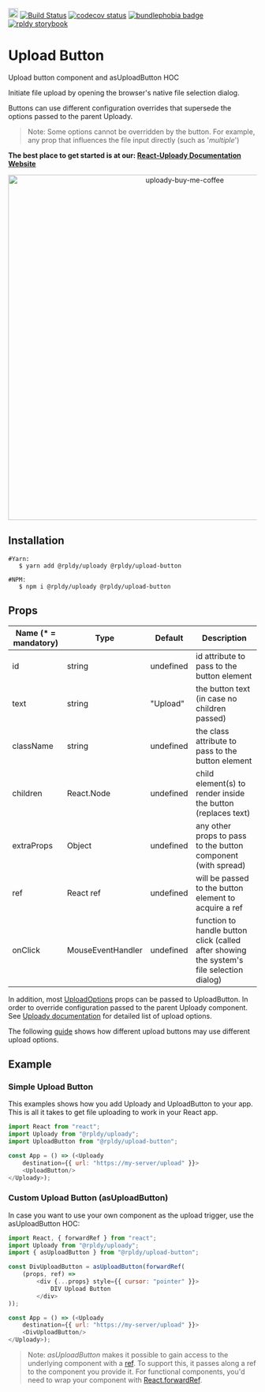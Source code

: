 <a href="https://badge.fury.io/js/%40rpldy%2Fupload-button">
    <img src="https://badge.fury.io/js/%40rpldy%2Fupload-button.svg" alt="npm version" height="20"></a>
<a href="https://github.com/rpldy/react-uploady/actions/workflows/pr.yml">
        <img src="https://github.com/rpldy/react-uploady/actions/workflows/pr.yml/badge.svg" alt="Build Status"/></a>
<a href="https://codecov.io/gh/rpldy/react-uploady">
    <img src="https://codecov.io/gh/rpldy/react-uploady/branch/master/graph/badge.svg" alt="codecov status"/></a> 
<a href="https://bundlephobia.com/result?p=@rpldy/upload-button">
    <img src="https://badgen.net/bundlephobia/minzip/@rpldy/upload-button" alt="bundlephobia badge"/></a>
<a href="https://react-uploady-storybook.netlify.com/?path=/story/upload-button--simple">
   <img src="https://cdn.jsdelivr.net/gh/storybookjs/brand@master/badge/badge-storybook.svg" alt="rpldy storybook"/></a> 

# Upload Button

Upload button component and asUploadButton HOC

Initiate file upload by opening the browser's native file selection dialog.

Buttons can use different configuration overrides that supersede the options passed to the parent Uploady. 

> Note: Some options cannot be overridden by the button. For example, any prop that influences the file input directly (such as '_multiple_')

**The best place to get started is at our: [React-Uploady Documentation Website](https://react-uploady.org)**

<p align="center">
    <a href="https://www.buymeacoffee.com/yoav"> 
        <img width="700" alt="uploady-buy-me-coffee" src="https://github.com/user-attachments/assets/3a22cd82-94f8-4b79-8b1b-c783be5ecb88">
    </a>
</p>

## Installation

```shell
#Yarn: 
   $ yarn add @rpldy/uploady @rpldy/upload-button 

#NPM:
   $ npm i @rpldy/uploady @rpldy/upload-button 
``` 

## Props

| Name (* = mandatory) | Type              | Default   | Description                                                                               |
|----------------------|-------------------|-----------|-------------------------------------------------------------------------------------------|
| id                   | string            | undefined | id attribute to pass to the button element                                                |
| text                 | string            | "Upload"  | the button text (in case no children passed)                                              |                                              
| className            | string            | undefined | the class attribute to pass to the button element                                         |
| children             | React.Node        | undefined | child element(s) to render inside the button (replaces text)                              |
| extraProps           | Object            | undefined | any other props to pass to the button component (with spread)                             |
| ref                  | React ref         | undefined | will be passed to the button element to acquire a ref                                     |
| onClick              | MouseEventHandler | undefined | function to handle button click (called after showing the system's file selection dialog) |

In addition, most [UploadOptions](https://react-uploady.org/docs/api/types/#uploadoptions) props can be passed to UploadButton.
In order to override configuration passed to the parent Uploady component. 
See [Uploady documentation](https://react-uploady.org/docs/api/#props) for detailed list of upload options.

The following [guide](https://react-uploady.org/docs/guides/DifferentConfiguration/) shows how different upload buttons may use different upload options.

## Example

### Simple Upload Button

This examples shows how you add Uploady and UploadButton to your app.
This is all it takes to get file uploading to work in your React app.

```javascript 
import React from "react";
import Uploady from "@rpldy/uploady";
import UploadButton from "@rpldy/upload-button";

const App = () => (<Uploady
    destination={{ url: "https://my-server/upload" }}>
    <UploadButton/>
</Uploady>);

```

### Custom Upload Button (asUploadButton)

In case you want to use your own component as the upload trigger, use the asUploadButton HOC:

```javascript
import React, { forwardRef } from "react";
import Uploady from "@rpldy/uploady";
import { asUploadButton } from "@rpldy/upload-button";

const DivUploadButton = asUploadButton(forwardRef(
    (props, ref) =>
        <div {...props} style={{ cursor: "pointer" }}>
            DIV Upload Button
        </div>
));

const App = () => (<Uploady
    destination={{ url: "https://my-server/upload" }}>
    <DivUploadButton/>
</Uploady>);

```

> Note: _asUploadButton_ makes it possible to gain access to the underlying component with a [ref](https://reactjs.org/docs/refs-and-the-dom.html).
  To support this, it passes along a ref to the component you provide it. For functional components, 
  you'd need to wrap your component with [React.forwardRef](https://reactjs.org/docs/react-api.html#reactforwardref).